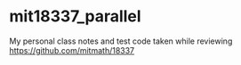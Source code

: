 # mit18337_parallel

My personal class notes and test code taken while reviewing https://github.com/mitmath/18337
